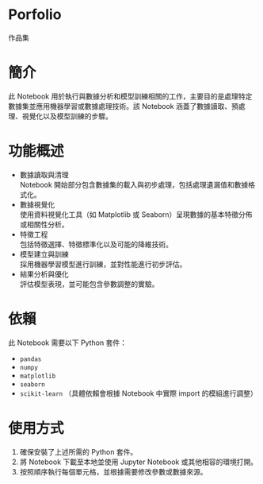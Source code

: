 # Porfolio
作品集
# 簡介
此 Notebook 用於執行與數據分析和模型訓練相關的工作，主要目的是處理特定數據集並應用機器學習或數據處理技術。該 Notebook 涵蓋了數據讀取、預處理、視覺化以及模型訓練的步驟。

# 功能概述
- 數據讀取與清理  
  Notebook 開始部分包含數據集的載入與初步處理，包括處理遺漏值和數據格式化。
- 數據視覺化  
  使用資料視覺化工具（如 Matplotlib 或 Seaborn）呈現數據的基本特徵分佈或相關性分析。
- 特徵工程  
  包括特徵選擇、特徵標準化以及可能的降維技術。
- 模型建立與訓練  
  採用機器學習模型進行訓練，並對性能進行初步評估。
- 結果分析與優化  
  評估模型表現，並可能包含參數調整的實驗。

# 依賴
此 Notebook 需要以下 Python 套件：
- ```pandas```
- ```numpy```
- ```matplotlib```
- ```seaborn```
- ```scikit-learn```
（具體依賴會根據 Notebook 中實際 import 的模組進行調整）

# 使用方式
1. 確保安裝了上述所需的 Python 套件。
2. 將 Notebook 下載至本地並使用 Jupyter Notebook 或其他相容的環境打開。
3. 按照順序執行每個單元格，並根據需要修改參數或數據來源。
